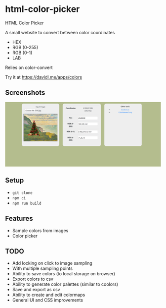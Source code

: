 # html-color-picker
HTML Color Picker

A small website to convert between color coordinates
* HEX
* RGB (0-255)
* RGB (0-1)
* LAB

Relies on color-convert

Try it at https://davidl.me/apps/colors

## Screenshots
![](README_Resources/screenshot1.png)


## Setup
* `git clone`
* `npm ci`
* `npm run build`

## Features
* Sample colors from images
* Color picker

## TODO
* Add locking on click to image sampling
 * With multiple sampling points
* Ability to save colors (to local storage on browser)
 * Export colors to csv
* Ability to generate color palettes (similar to coolors)
 * Save and export as csv
* Ability to create and edit colormaps
* General UI and CSS improvements
